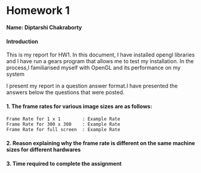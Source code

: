 # Homework 1

**Name: Diptarshi Chakraborty**


#### Introduction

This is my report for HW1. In this document, I have installed opengl libraries and I have run a 
gears program that allows me to test my installation. In the process,I familiarised myself with
OpenGL and its performance on my system

I present my report in a question answer format.I have presented the answers below the questions
that were posted.


#### 1. The frame rates for various image sizes are as follows:
 
	Frame Rate for 1 x 1		: Example Rate
	Frame Rate for 300 x 300	: Example Rate
	Frame Rate for full screen	: Example Rate

#### 2. Reason explaining why the frame rate is different on the same machine sizes for different hardwares

#### 3. Time required to complete the assignment



 
